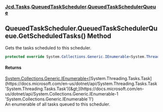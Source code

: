 ### [Jcd.Tasks](Jcd.Tasks.md 'Jcd.Tasks').[QueuedTaskScheduler](Jcd.Tasks.QueuedTaskScheduler.md 'Jcd.Tasks.QueuedTaskScheduler').[QueuedTaskSchedulerQueue](Jcd.Tasks.QueuedTaskScheduler.QueuedTaskSchedulerQueue.md 'Jcd.Tasks.QueuedTaskScheduler.QueuedTaskSchedulerQueue')

## QueuedTaskScheduler.QueuedTaskSchedulerQueue.GetScheduledTasks() Method

Gets the tasks scheduled to this scheduler.

```csharp
protected override System.Collections.Generic.IEnumerable<System.Threading.Tasks.Task> GetScheduledTasks();
```

#### Returns
[System.Collections.Generic.IEnumerable&lt;](https://docs.microsoft.com/en-us/dotnet/api/System.Collections.Generic.IEnumerable-1 'System.Collections.Generic.IEnumerable`1')[System.Threading.Tasks.Task](https://docs.microsoft.com/en-us/dotnet/api/System.Threading.Tasks.Task 'System.Threading.Tasks.Task')[&gt;](https://docs.microsoft.com/en-us/dotnet/api/System.Collections.Generic.IEnumerable-1 'System.Collections.Generic.IEnumerable`1')  
An enumerable of all tasks queued to this scheduler.